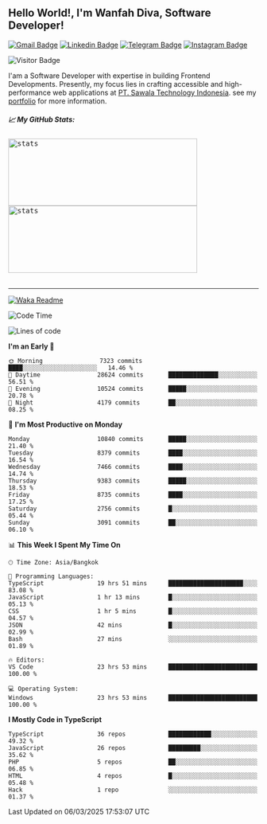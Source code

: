 ## Hello World!, I'm Wanfah Diva, Software Developer!

[![Gmail Badge](https://img.shields.io/badge/-Gmail-white?style=plastic&logo=Gmail&link=mailto:aditputrafirmansyah@gmail.com)](mailto:wanfahdivaa@gmail.com)
[![Linkedin Badge](https://img.shields.io/badge/-LinkedIn-blue?style=plastic&logo=Linkedin&link=https://www.linkedin.com/in/aditputrafirmansyah/)](https://www.linkedin.com/in/wanfahdiva/)
[![Telegram Badge](https://img.shields.io/badge/-Telegram-blue?style=plastic&logo=telegram&link=https://t.me/Adithya_13)](https://t.me/wanfahdiva)
[![Instagram Badge](https://img.shields.io/badge/-Instagram-white?style=plastic&logo=instagram&link=https://www.instagram.com/adithya_firmansyahputra/)](https://www.instagram.com/wnfhdva/)

![Visitor Badge](https://visitor-badge.laobi.icu/badge?page_id=wanfahdiva.wanfahdiva)

<p>
I'am a Software Developer with expertise in building Frontend Developments.
Presently, my focus lies in crafting accessible and high-performance web applications at  <a href="https://sawala/tech" target="_blank">PT. Sawala Technology Indonesia</a>. see my <a href="http://wanfahdiva-com.vercel.app/" target="_blank">portfolio</a> for more information.
</p>

<h5 align="left">
  
📈 **My GitHub Stats:**

</h5>

<div align="left">
<kbd>
  <img height="135em" width="380em" alt="stats" src="https://github-readme-stats-salesp07.vercel.app/api?username=wanfahdiva&count_private=true&show_icons=true&theme=react&rank_icon=github&border_radius=10&hide_title=true"></kbd>
</kbd>
<kbd>
    <img height="135em" width="380em" alt="stats" src="https://github-readme-activity-graph.vercel.app/graph?username=wanfahdiva&theme=react&hide_title=true"></kbd>
</div>

<br />

---

[![Waka Readme](https://github.com/wanfahdiva/wanfahdiva/actions/workflows/waka.yml/badge.svg)](https://github.com/wanfahdiva/wanfahdiva/actions/workflows/waka.yml)

<!--START_SECTION:waka-->
![Code Time](http://img.shields.io/badge/Code%20Time-1%2C772%20hrs%2037%20mins-blue)

![Lines of code](https://img.shields.io/badge/From%20Hello%20World%20I%27ve%20Written-22.4%20million%20lines%20of%20code-blue)

**I'm an Early 🐤** 

```text
🌞 Morning                7323 commits        ████░░░░░░░░░░░░░░░░░░░░░   14.46 % 
🌆 Daytime                28624 commits       ██████████████░░░░░░░░░░░   56.51 % 
🌃 Evening                10524 commits       █████░░░░░░░░░░░░░░░░░░░░   20.78 % 
🌙 Night                  4179 commits        ██░░░░░░░░░░░░░░░░░░░░░░░   08.25 % 
```
📅 **I'm Most Productive on Monday** 

```text
Monday                   10840 commits       █████░░░░░░░░░░░░░░░░░░░░   21.40 % 
Tuesday                  8379 commits        ████░░░░░░░░░░░░░░░░░░░░░   16.54 % 
Wednesday                7466 commits        ████░░░░░░░░░░░░░░░░░░░░░   14.74 % 
Thursday                 9383 commits        █████░░░░░░░░░░░░░░░░░░░░   18.53 % 
Friday                   8735 commits        ████░░░░░░░░░░░░░░░░░░░░░   17.25 % 
Saturday                 2756 commits        █░░░░░░░░░░░░░░░░░░░░░░░░   05.44 % 
Sunday                   3091 commits        ██░░░░░░░░░░░░░░░░░░░░░░░   06.10 % 
```


📊 **This Week I Spent My Time On** 

```text
🕑︎ Time Zone: Asia/Bangkok

💬 Programming Languages: 
TypeScript               19 hrs 51 mins      █████████████████████░░░░   83.08 % 
JavaScript               1 hr 13 mins        █░░░░░░░░░░░░░░░░░░░░░░░░   05.13 % 
CSS                      1 hr 5 mins         █░░░░░░░░░░░░░░░░░░░░░░░░   04.57 % 
JSON                     42 mins             █░░░░░░░░░░░░░░░░░░░░░░░░   02.99 % 
Bash                     27 mins             ░░░░░░░░░░░░░░░░░░░░░░░░░   01.89 % 

🔥 Editors: 
VS Code                  23 hrs 53 mins      █████████████████████████   100.00 % 

💻 Operating System: 
Windows                  23 hrs 53 mins      █████████████████████████   100.00 % 
```

**I Mostly Code in TypeScript** 

```text
TypeScript               36 repos            ████████████░░░░░░░░░░░░░   49.32 % 
JavaScript               26 repos            █████████░░░░░░░░░░░░░░░░   35.62 % 
PHP                      5 repos             ██░░░░░░░░░░░░░░░░░░░░░░░   06.85 % 
HTML                     4 repos             █░░░░░░░░░░░░░░░░░░░░░░░░   05.48 % 
Hack                     1 repo              ░░░░░░░░░░░░░░░░░░░░░░░░░   01.37 % 
```




 Last Updated on 06/03/2025 17:53:07 UTC
<!--END_SECTION:waka-->
